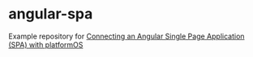 # angular-spa
Example repository for [Connecting an Angular Single Page Application (SPA) with platformOS](https://documentation.platformos.com/use-cases/connecting-angular-spa-platformos)
